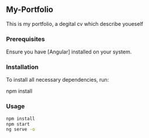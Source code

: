 ## My-Portfolio

This is my portfolio, a degital cv which describe youeself

### Prerequisites

Ensure you have [Angular] installed on your system.

### Installation

To install all necessary dependencies, run:

npm install

### Usage
```bash
npm install
npm start
ng serve -o
